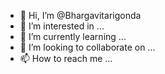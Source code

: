- 👋 Hi, I’m @Bhargavitarigonda
- 👀 I’m interested in ...
- 🌱 I’m currently learning ...
- 💞️ I’m looking to collaborate on ...
- 📫 How to reach me ...

<!---
Bhargavitarigonda/Bhargavitarigonda is a ✨ special ✨ repository because its `README.md` (this file) appears on your GitHub profile.
You can click the Preview link to take a look at your changes.
--->
